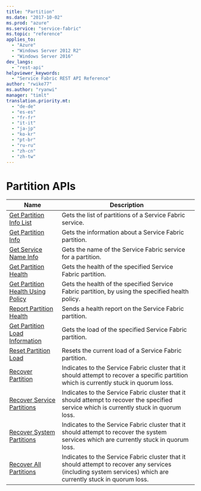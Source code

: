 ```yaml
---
title: "Partition"
ms.date: "2017-10-02"
ms.prod: "azure"
ms.service: "service-fabric"
ms.topic: "reference"
applies_to: 
  - "Azure"
  - "Windows Server 2012 R2"
  - "Windows Server 2016"
dev_langs: 
  - "rest-api"
helpviewer_keywords: 
  - "Service Fabric REST API Reference"
author: "rwike77"
ms.author: "ryanwi"
manager: "timlt"
translation.priority.mt: 
  - "de-de"
  - "es-es"
  - "fr-fr"
  - "it-it"
  - "ja-jp"
  - "ko-kr"
  - "pt-br"
  - "ru-ru"
  - "zh-cn"
  - "zh-tw"
---
```

# Partition APIs

| Name | Description |
| --- | --- |
| [Get Partition Info List](sfclient-v60-api-getpartitioninfolist.md) | Gets the list of partitions of a Service Fabric service.<br/> |
| [Get Partition Info](sfclient-v60-api-getpartitioninfo.md) | Gets the information about a Service Fabric partition.<br/> |
| [Get Service Name Info](sfclient-v60-api-getservicenameinfo.md) | Gets the name of the Service Fabric service for a partition.<br/> |
| [Get Partition Health](sfclient-v60-api-getpartitionhealth.md) | Gets the health of the specified Service Fabric partition.<br/> |
| [Get Partition Health Using Policy](sfclient-v60-api-getpartitionhealthusingpolicy.md) | Gets the health of the specified Service Fabric partition, by using the specified health policy.<br/> |
| [Report Partition Health](sfclient-v60-api-reportpartitionhealth.md) | Sends a health report on the Service Fabric partition.<br/> |
| [Get Partition Load Information](sfclient-v60-api-getpartitionloadinformation.md) | Gets the load of the specified Service Fabric partition.<br/> |
| [Reset Partition Load](sfclient-v60-api-resetpartitionload.md) | Resets the current load of a Service Fabric partition.<br/> |
| [Recover Partition](sfclient-v60-api-recoverpartition.md) | Indicates to the Service Fabric cluster that it should attempt to recover a specific partition which is currently stuck in quorum loss.<br/> |
| [Recover Service Partitions](sfclient-v60-api-recoverservicepartitions.md) | Indicates to the Service Fabric cluster that it should attempt to recover the specified service which is currently stuck in quorum loss.<br/> |
| [Recover System Partitions](sfclient-v60-api-recoversystempartitions.md) | Indicates to the Service Fabric cluster that it should attempt to recover the system services which are currently stuck in quorum loss.<br/> |
| [Recover All Partitions](sfclient-v60-api-recoverallpartitions.md) | Indicates to the Service Fabric cluster that it should attempt to recover any services (including system services) which are currently stuck in quorum loss.<br/> |

